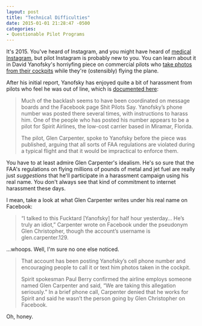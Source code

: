```yaml
---
layout: post
title: "Technical Difficulties"
date: 2015-01-01 21:28:47 -0500
categories: 
- Questionable Pilot Programs
---
```


It's 2015. You've heard of Instagram, and you might have heard of [medical Instagram](http://www.theawl.com/2014/10/the-uncanny-language-of-medical-Instagram), but pilot Instagram is probably new to you. You can learn about it in David Yanofsky's  horriyfing piece on commercial pilots who [take photos from their cockpits](http://qz.com/233165/the-pilots-of-instagram-beautiful-views-from-the-cockpit-violating-rules-of-the-air/) while they're (ostensibly) flying the plane. 

After his initial report, Yanofsky has enjoyed quite a bit of harassment from pilots who feel he was out of line, which is [documented here](http://qz.com/312621/pilots-have-organized-a-ferocious-at-times-threatening-response-to-quartzs-story-about-instagrams-in-the-sky/):

> Much of the backlash seems to have been coordinated on message boards and the Facebook page Shit Pilots Say. Yanofsky’s phone number was posted there several times, with instructions to harass him. One of the people who has posted his number appears to be a pilot for Spirit Airlines, the low-cost carrier based in Miramar, Florida. 
>
> The pilot, Glen Carpenter, spoke to Yanofsky before the piece was published, arguing that all sorts of FAA regulations are violated during a typical flight and that it would be impractical to enforce them.

You have to at least admire Glen Carpenter's idealism. He's so sure that the FAA's regulations on flying millions of pounds of metal and jet fuel are really just *suggestions* that he'll participate in a harassment campaign using his real name. You don't always see that kind of commitment to internet harassment these days.

I mean, take a look at what Glen Carpenter writes under his real name on Facebook:

> “I talked to this Fucktard [Yanofsky] for half hour yesterday… He’s truly an idiot,” Carpenter wrote on Facebook under the pseudonym Glen Christopher, though the account’s username is glen.carpenter.129. 

...whoops. Well, I'm sure no one else noticed. 

> That account has been posting Yanofsky’s cell phone number and encouraging people to call it or text him photos taken in the cockpit.
>
> Spirit spokesman Paul Berry confirmed the airline employs someone named Glen Carpenter and said, “We are taking this allegation seriously.” In a brief phone call, Carpenter denied that he works for Spirit and said he wasn’t the person going by Glen Christopher on Facebook.

Oh, honey. 